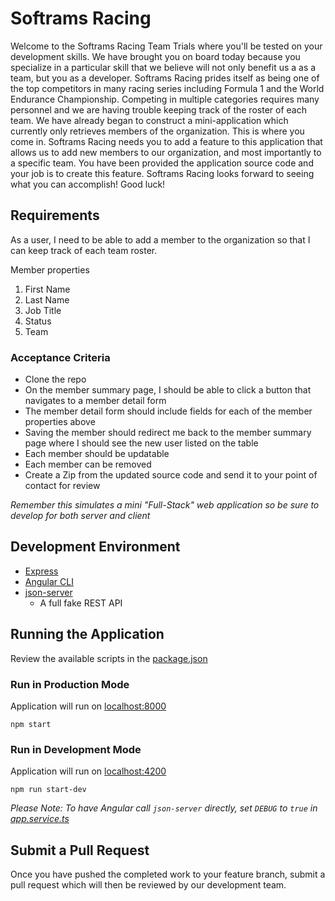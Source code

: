 # Softrams Racing

Welcome to the Softrams Racing Team Trials where you'll be tested on your development skills.  We have brought you on board today because you specialize in a particular skill that we believe will not only benefit us a as a team, but you as a developer.  Softrams Racing prides itself as being one of the top competitors in many racing series including Formula 1 and the World Endurance Championship.  Competing in multiple categories requires many personnel and we are having trouble keeping track of the roster of each team.  We have already began to construct a mini-application which currently only retrieves members of the organization.  This is where you come in.  Softrams Racing needs you to add a feature to this application that allows us to add new members to our organization, and most importantly to a specific team.  You have been provided the application source code and your job is to create this feature.  Softrams Racing looks forward to seeing what you can accomplish!  Good luck!

## Requirements

As a user, I need to be able to add a member to the organization so that I can keep track of each team roster.

Member properties

1. First Name
2. Last Name
3. Job Title
4. Status
5. Team

### Acceptance Criteria
* Clone the repo
* On the member summary page, I should be able to click a button that navigates to a member detail form
* The member detail form should include fields for each of the member properties above
* Saving the member should redirect me back to the member summary page where I should see the new user listed on the table
* Each member should be updatable
* Each member can be removed
* Create a Zip from the updated source code and send it to your point of contact for review

_Remember this simulates a mini "Full-Stack" web application so be sure to develop for both server and client_

## Development Environment 

* [Express](https://expressjs.com/)
* [Angular CLI](https://cli.angular.io/)
* [json-server](https://github.com/typicode/json-server)
  * A full fake REST API

## Running the Application

Review the available scripts in the [package.json](package.json)   

### Run in Production Mode

Application will run on [localhost:8000](http://localhost:8000)

`npm start`

### Run in Development Mode

Application will run on [localhost:4200](http://localhost:4200)

`npm run start-dev`

_Please Note:  To have Angular call `json-server` directly, set `DEBUG` to `true` in [app.service.ts](./src/app/app.service.ts)_

## Submit a Pull Request

Once you have pushed the completed work to your feature branch, submit a pull request which will then be reviewed by our development team.
